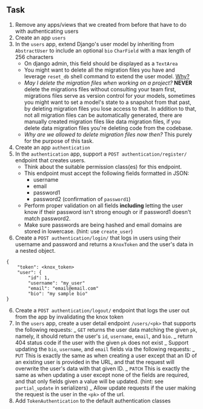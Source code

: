 ## Task

1. Remove any apps/views that we created from before that have to do with authenticating users
2. Create an app `users`
3. In the `users` app, extend Django's user model by inheriting from `AbstractUser` to include an optional `bio` `CharField` with a max length of 256 characters
   - On django admin, this field should be displayed as a `TextArea`
   - You might want to delete all the migration files you have and leverage `reset_db` shell command to extend the user model. [Why?](https://docs.djangoproject.com/en/4.0/topics/auth/customizing/#changing-to-a-custom-user-model-mid-project)
   - _May I delete the migration files when working on a project?_ **NEVER** delete the migrations files without consulting your team first, migrations files serve as version control for your models, sometimes you might want to set a model's state to a snapshot from that past, by deleting migration files you lose access to that. In addition to that, not all migration files can be automatically generated, there are manually created migration files like data migration files, if you delete data migration files you're deleting code from the codebase.
   - _Why are we allowed to delete migration files now then?_ This purely for the purpose of this task.
4. Create an app `authentication`
5. In the `authentication` app, support a `POST authentication/register/` endpoint that creates users.
   - Think about the suitable permission class(es) for this endpoint.
   - This endpoint must accept the following fields formatted in JSON:
     - username
     - email
     - password1
     - password2 (confirmation of `password1`)
   - Perform proper validation on all fields **including** letting the user know if their password isn't strong enough or if password1 doesn't match password2.
   - Make sure passwords are being hashed and email domains are stored in lowercase. (hint: use `create_user`)
6. Create a `POST authentication/login/` that logs in users using their username and password and returns a `KnoxToken` and the user's data in a nested object.

```
{
    "token": <knox_token>
    "user": {
        "id": 1,
        "username": "my_user"
        "email": "email@email.com"
        "bio": "my sample bio"
}
```

6. Create a `POST authentication/logout/` endpoint that logs the user out from the app by invalidating the knox token
7. In the `users` app, create a user detail endpoint `/users/<pk>` that supports the following requests:
   _ `GET` returns the user data matching the given `pk`, namely, it should return the user's `id`, `username`, `email`, and `bio`.
   _ return 404 status code if the user with the given `pk` does not exist
   _ Support updating the `bio`, `username`, and `email` fields via the following requests:
   _ `PUT` This is exactly the same as when creating a user except that an ID of an existing user is
   provided in the URL, and that the request will overwrite the user's data with that given ID.
   _ `PATCH` This is exactly the same as when updating a user except none of the fields are required,
   and that only fields given a value will be updated. (hint: see `partial_update` in serializers)
   _ Allow update requests if the user making the request is the user in the `<pk>` of the url.
8. Add `TokenAuthentication` to the default authentication classes
